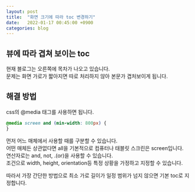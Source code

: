 ```yaml
---
layout: post
title:  "화면 크기에 따라 toc 변경하기"
date:   2022-01-17 00:45:00 +0900
categories: blog
---
```


## 뷰에 따라 겹쳐 보이는 toc
현재 블로그는 오른쪽에 목차가 나오고 있습니다.  
문제는 화면 가로가 짧아지면 따로 처리하지 않아 본문가 겹처보이게 됩니다.  

## 해결 방법
css의 @media 태그를 사용하면 됩니다.  
```css
@media screen and (min-width: 800px) {
}
```
먼저 어느 매체에서 사용할 때를 구분할 수 있습니다.  
어떤 매체든 상관없다면 all을 기본적으로 컴퓨터나 태블릿 스크린은 screen입니다.  
연산자로는 and, not, .(or)을 사용할 수 있습니다.  
조건으로 width, height, orientation등 특정 상황을 가정하고 지정할 수 있습니다.  

따라서 가장 간단한 방법으로 최소 가로 길이가 일정 범위가 넘지 않으면 기본 toc로 지정합니다.  

